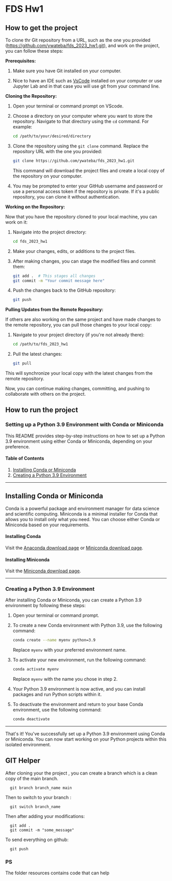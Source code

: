 # FDS Hw1

## How to get the project 

To clone thr Git repository from a URL, such as the one you provided (https://github.com/ywateba/fds_2023_hw1.git), and work on the project, you can follow these steps:

**Prerequisites:**

1. Make sure you have Git installed on your computer. 

2. Nice to have an IDE  such as [VsCode](https://code.visualstudio.com/) installed on your computer or  use Jupyter Lab and in that case you will use git from your command line.

**Cloning the Repository:**

1. Open your terminal or command prompt on VScode.

2. Choose a directory on your computer where you want to store the repository. Navigate to that directory using the `cd` command. For example:

   ```bash
   cd /path/to/your/desired/directory
   ```

3. Clone the repository using the `git clone` command. Replace the repository URL with the one you provided:

   ```bash
   git clone https://github.com/ywateba/fds_2023_hw1.git
   ```

   This command will download the project files and create a local copy of the repository on your computer.

4. You may be prompted to enter your GitHub username and password or use a personal access token if the repository is private. If it's a public repository, you can clone it without authentication.

**Working on the Repository:**

Now that you have the repository cloned to your local machine, you can work on it:

1. Navigate into the project directory:

   ```bash
   cd fds_2023_hw1
   ```

2. Make your changes, edits, or additions to the project files.

3. After making changes, you can stage the modified files and commit them:

   ```bash
   git add .  # This stages all changes
   git commit -m "Your commit message here"
   ```

4. Push the changes back to the GitHub repository:

   ```bash
   git push
   ```

**Pulling Updates from the Remote Repository:**

If others are also working on the same project and have made changes to the remote repository, you can pull those changes to your local copy:

1. Navigate to your project directory (if you're not already there):

   ```bash
   cd /path/to/fds_2023_hw1
   ```

2. Pull the latest changes:

   ```bash
   git pull
   ```

This will synchronize your local copy with the latest changes from the remote repository.

Now, you can continue making changes, committing, and pushing to collaborate with others on the project.

## How to run the project 




### Setting up a Python 3.9 Environment with Conda or Miniconda

This README provides step-by-step instructions on how to set up a Python 3.9 environment using either Conda or Miniconda, depending on your preference.

#### Table of Contents

1. [Installing Conda or Miniconda](#installing-conda-or-miniconda)
2. [Creating a Python 3.9 Environment](#creating-a-python-39-environment)

---

## Installing Conda or Miniconda

Conda is a powerful package and environment manager for data science and scientific computing. Miniconda is a minimal installer for Conda that allows you to install only what you need. You can choose either Conda or Miniconda based on your requirements.

#### Installing Conda

 Visit the [Anaconda download page](https://www.anaconda.com/products/distribution) or [Miniconda download page](https://docs.conda.io/en/latest/miniconda.html).



#### Installing Miniconda

 Visit the [Miniconda download page](https://docs.conda.io/en/latest/miniconda.html).


---


### Creating a Python 3.9 Environment

After installing Conda or Miniconda, you can create a Python 3.9 environment by following these steps:

1. Open your terminal or command prompt.

2. To create a new Conda environment with Python 3.9, use the following command:

   ```bash
   conda create --name myenv python=3.9
   ```

   Replace `myenv` with your preferred environment name.

3. To activate your new environment, run the following command:

   ```bash
   conda activate myenv
   ```

   Replace `myenv` with the name you chose in step 2.

4. Your Python 3.9 environment is now active, and you can install packages and run Python scripts within it.

5. To deactivate the environment and return to your base Conda environment, use the following command:

   ```bash
   conda deactivate
   ```

---

That's it! You've successfully set up a Python 3.9 environment using Conda or Miniconda. You can now start working on your Python projects within this isolated environment.




## GIT Helper


After cloning your the project , you can create a branch which is a clean copy of the main branch.


      git branch branch_name main

Then to switch to your branch :

      git switch branch_name

Then after adding your modifications:

      git add .
      git commit -m "some_message"

To send everything on github:

      git push 



### PS
The folder resources contains code that can help 

